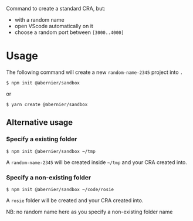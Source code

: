 Command to create a standard CRA, but:
- with a random name
- open VScode automatically on it
- choose a random port between `[3000..4000]`

# Usage

The following command will create a new `random-name-2345` project into `.`

```
$ npm init @abernier/sandbox
```

or

```
$ yarn create @abernier/sandbox
```

## Alternative usage

### Specify a existing folder

```
$ npm init @abernier/sandbox ~/tmp
```

A `random-name-2345` will be created inside `~/tmp` and your CRA created into.

### Specify a non-existing folder

```
$ npm init @abernier/sandbox ~/code/rosie
```

A `rosie` folder will be created and your CRA created into.

NB: no random name here as you specify a non-existing folder name
